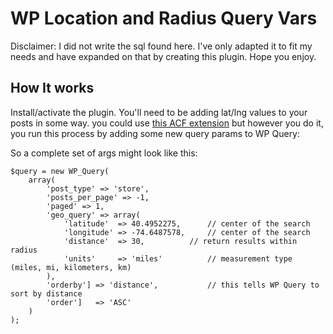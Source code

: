 # WP Location and Radius Query Vars
Disclaimer: I did not write the sql found here. I've only adapted it to fit my needs and have expanded on that by creating this plugin. Hope you enjoy.

## How It works
Install/activate the plugin. You'll need to be adding lat/lng values to your posts in some way. you could use [this ACF extension](https://github.com/bobbyleftovers/acf-mapbox-field) but however you do it, you run this process by adding some new query params to WP Query:

So a complete set of args might look like this:

	$query = new WP_Query(
		array(
			'post_type' => 'store',
			'posts_per_page' => -1,
			'paged' => 1,
			'geo_query' => array(
				'latitude'  => 40.4952275,		// center of the search
				'longitude' => -74.6487578,		// center of the search
				'distance'  => 30,			// return results within radius
				'units'     => 'miles'			// measurement type (miles, mi, kilometers, km)
			),
			'orderby'] => 'distance',			// this tells WP Query to sort by distance
			'order']   => 'ASC'
		)
	);
